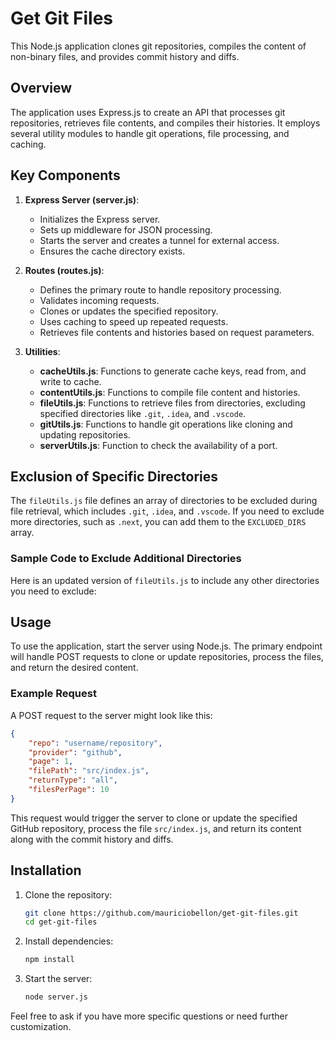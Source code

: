 # Get Git Files

This Node.js application clones git repositories, compiles the content of non-binary files, and provides commit history and diffs.

## Overview

The application uses Express.js to create an API that processes git repositories, retrieves file contents, and compiles their histories. It employs several utility modules to handle git operations, file processing, and caching.

## Key Components

1. **Express Server (server.js)**:
   - Initializes the Express server.
   - Sets up middleware for JSON processing.
   - Starts the server and creates a tunnel for external access.
   - Ensures the cache directory exists.

2. **Routes (routes.js)**:
   - Defines the primary route to handle repository processing.
   - Validates incoming requests.
   - Clones or updates the specified repository.
   - Uses caching to speed up repeated requests.
   - Retrieves file contents and histories based on request parameters.

3. **Utilities**:
   - **cacheUtils.js**: Functions to generate cache keys, read from, and write to cache.
   - **contentUtils.js**: Functions to compile file content and histories.
   - **fileUtils.js**: Functions to retrieve files from directories, excluding specified directories like `.git`, `.idea`, and `.vscode`.
   - **gitUtils.js**: Functions to handle git operations like cloning and updating repositories.
   - **serverUtils.js**: Function to check the availability of a port.

## Exclusion of Specific Directories

The `fileUtils.js` file defines an array of directories to be excluded during file retrieval, which includes `.git`, `.idea`, and `.vscode`. If you need to exclude more directories, such as `.next`, you can add them to the `EXCLUDED_DIRS` array.

### Sample Code to Exclude Additional Directories

Here is an updated version of `fileUtils.js` to include any other directories you need to exclude:

## Usage

To use the application, start the server using Node.js. The primary endpoint will handle POST requests to clone or update repositories, process the files, and return the desired content.

### Example Request

A POST request to the server might look like this:

```json
{
    "repo": "username/repository",
    "provider": "github",
    "page": 1,
    "filePath": "src/index.js",
    "returnType": "all",
    "filesPerPage": 10
}
```

This request would trigger the server to clone or update the specified GitHub repository, process the file `src/index.js`, and return its content along with the commit history and diffs.

## Installation

1. Clone the repository:
   ```sh
   git clone https://github.com/mauriciobellon/get-git-files.git
   cd get-git-files
   ```

2. Install dependencies:
   ```sh
   npm install
   ```

3. Start the server:
   ```sh
   node server.js
   ```

Feel free to ask if you have more specific questions or need further customization.